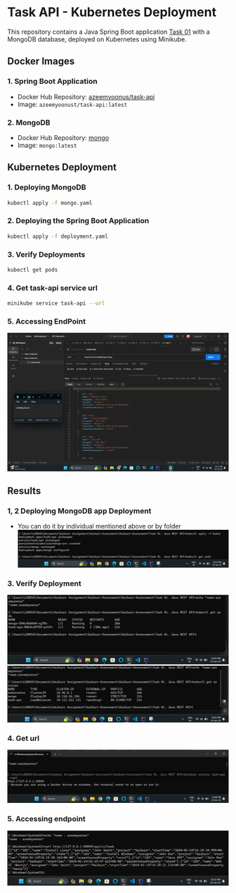 # Task API - Kubernetes Deployment

This repository contains a Java Spring Boot application [Task 01](https://github.com/azeemyoonus/Kaiburr-Assessment/tree/main/Task%2001.%20Java%20REST%20API) with a MongoDB database, deployed on Kubernetes using Minikube.

## Docker Images

### 1. Spring Boot Application

- Docker Hub Repository: [azeemyoonus/task-api](https://hub.docker.com/repository/docker/azeemyoonus/task-api/)
- Image: `azeemyoonust/task-api:latest`

### 2. MongoDB

- Docker Hub Repository: [mongo](https://hub.docker.com/_/mongo)
- Image: `mongo:latest`

## Kubernetes Deployment

### 1. Deploying MongoDB

```bash
kubectl apply -f mongo.yaml
```
### 2.  Deploying the Spring Boot Application
```bash
kubectl apply -f deployment.yaml
```

### 3.  Verify Deployments
```bash
kubectl get pods
```

### 4. Get task-api service url
```bash
minikube service task-api --url
```

### 5. Accessing EndPoint
![Accessing Endpoint](images/accessing_endpoint.png)

## Results
###  1, 2  Deploying MongoDB app Deployment
- You can do it by individual mentioned above or by folder
![Deploy](images/deploy.png)
   
### 3. Verify Deployment
![Deploy](images/get_pods.png)
![Deploy](images/get_service.png)

### 4. Get url
![Get Url](images/get_service_url.png)

### 5. Accessing endpoint
![Endpoint](images/endpoint_curl.png)
